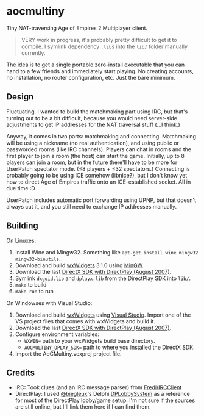# aocmultiny

Tiny NAT-traversing Age of Empires 2 Multiplayer client.

> VERY work in progress, it's probably pretty difficult to get it to compile. I
> symlink dependency `.lib`s into the `lib/` folder manually currently.

The idea is to get a single portable zero-install executable that you can hand
to a few friends and immediately start playing. No creating accounts, no
installation, no router configuration, etc. Just the bare minimum.

## Design

Fluctuating. I wanted to build the matchmaking part using IRC, but that's
turning out to be a bit difficult, because you would need server-side
adjustments to get IP addresses for the NAT traversal stuff (…I think.)

Anyway, it comes in two parts: matchmaking and connecting. Matchmaking will be
using a nickname (no real authentication), and using public or passworded rooms
(like IRC channels). Players can chat in rooms and the first player to join a
room (the host) can start the game. Initially, up to 8 players can join a room,
but in the future there'll have to be more for UserPatch spectator mode.
(≤8 players + ≤32 spectators.) Connecting is probably going to be using ICE
somehow (libnice?), but I don't know yet how to direct Age of Empires traffic
onto an ICE-established socket. All in due time :D

UserPatch includes automatic port forwarding using UPNP, but that doesn't always
cut it, and you still need to exchange IP addresses manually.

## Building

On Linuxes:

 1. Install Wine and Mingw32. Something like
    `apt-get install wine mingw32 mingw32-binutils`.
 2. Download and build [wxWidgets] 3.1.0 using [MinGW][mingwbuild].
 3. Download the last [DirectX SDK with DirectPlay (August 2007)].
 4. Symlink `dxguid.lib` and `dplayx.lib` from the DirectPlay SDK into `lib/`.
 5. `make` to build
 6. `make run` to run

On Windowses with Visual Studio:

 1. Download and build [wxWidgets] using [Visual Studio][vsbuild]. Import one of
    the VS project files that comes with wxWidgets and build it.
 2. Download the last [DirectX SDK with DirectPlay (August 2007)].
 3. Configure environment variables:
    - `WXWIN=` path to your wxWidgets build base directory.
    - `AOCMULTINY_DPLAY_SDK=` path to where you installed the DirectX SDK.
 4. Import the AoCMultiny.vcxproj project file.

## Credits

 - IRC: Took clues (and an IRC message parser) from [Fredi/IRCClient]
 - DirectPlay: I used [@biegleux]'s Delphi [DPLobbySystem] as a reference for
   most of the DirectPlay lobby/game setup. I'm not sure if the sources are
   still online, but I'll link them here if I can find them.

[Fredi/IRCClient]: https://github.com/Fredi/IRCClient
[@biegleux]: https://github.com/biegleux
[DPLobbySystem]: https://web.archive.org/web/20140519214627/https://code.google.com/p/dplobbysystem/
[wxWidgets]: https://wxwidgets.org/
[DirectX SDK with DirectPlay (August 2007)]: https://www.microsoft.com/en-us/download/details.aspx?id=13287
[mingwbuild]: https://wiki.wxwidgets.org/Cross-Compiling_Under_Linux#Cross-compiling_under_Linux_for_MS_Windows
[vsbuild]: https://wiki.wxwidgets.org/Microsoft_Visual_C%2B%2B_Guide
